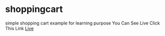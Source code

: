 # shoppingcart
simple shopping cart example for learning purpose
You Can See Live Click This Link
<a href="https://farukwebcode21.github.io/shoppingcart/">Live</a>
